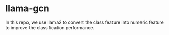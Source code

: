 # llama-gcn
In this repo, we use llama2 to convert the class feature into numeric feature to improve the classification performance.

